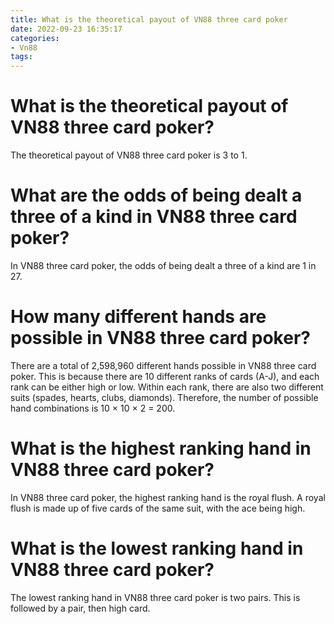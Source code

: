 ```yaml
---
title: What is the theoretical payout of VN88 three card poker
date: 2022-09-23 16:35:17
categories:
- Vn88
tags:
---
```



#  What is the theoretical payout of VN88 three card poker?

The theoretical payout of VN88 three card poker is 3 to 1.

#  What are the odds of being dealt a three of a kind in VN88 three card poker? 

In VN88 three card poker, the odds of being dealt a three of a kind are 1 in 27.

#  How many different hands are possible in VN88 three card poker?

There are a total of 2,598,960 different hands possible in VN88 three card poker. This is because there are 10 different ranks of cards (A-J), and each rank can be either high or low. Within each rank, there are also two different suits (spades, hearts, clubs, diamonds). Therefore, the number of possible hand combinations is 10 × 10 × 2 = 200.

#  What is the highest ranking hand in VN88 three card poker?

In VN88 three card poker, the highest ranking hand is the royal flush. A royal flush is made up of five cards of the same suit, with the ace being high.

#  What is the lowest ranking hand in VN88 three card poker?

The lowest ranking hand in VN88 three card poker is two pairs. This is followed by a pair, then high card.